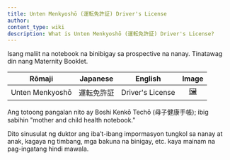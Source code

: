 ```yaml
---
title: Unten Menkyoshō (運転免許証) Driver's License
author:
content_type: wiki
description: What is Unten Menkyoshō (運転免許証) Driver's License?
---
```

Isang maliit na notebook na binibigay sa prospective na nanay. Tinatawag din nang Maternity Booklet.

| Rōmaji | Japanese | English | Image |
| :---: | :---: | :---: | :---: | 
| Unten Menkyoshō | 運転免許証 | Driver's License | [🖼️](unten-menkyosho-drivers-license.jpg "Unten Menkyoshō Driver's License") |

Ang totoong pangalan nito ay Boshi Kenkō Techō (母子健康手帳); ibig sabihin "mother and child health notebook."

Dito sinusulat ng duktor ang iba’t-ibang impormasyon tungkol sa nanay at anak, kagaya ng timbang, mga bakuna na binigay, etc. kaya mainam na pag-ingatang hindi mawala.